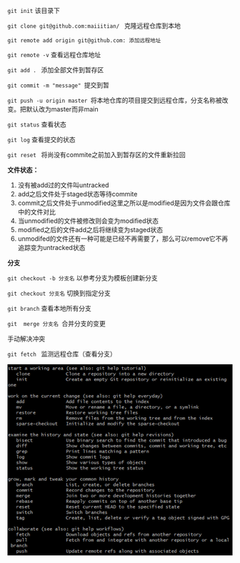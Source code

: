 `git init`  该目录下

`git clone git@github.com:maiiitian/ ` 克隆远程仓库到本地

`git remote add origin git@github.com: 添加远程地址`

`git remote -v` 查看远程仓库地址

`git add . `  添加全部文件到暂存区

`git commit -m "message" `提交到暂

`git push -u origin master `将本地仓库的项目提交到远程仓库，分支名称被改变。把默认改为master而非main

`git status` 查看状态

`git log` 查看提交的状态

`git reset ` 将尚没有commite之前加入到暂存区的文件重新拉回

**文件状态：**

1. 没有被add过的文件叫untracked
2. add之后文件处于staged状态等待commite
3. commit之后文件处于unmodified这里之所以是modified是因为文件会跟仓库中的文件对比
4. 当unmodified的文件被修改则会变为modified状态
5. modified之后的文件add之后将继续变为staged状态
6. unmodifed的文件还有一种可能是已经不再需要了，那么可以remove它不再追踪变为untracked状态

**分支**

`git checkout -b 分支名` 以参考分支为模板创建新分支

`git checkout 分支名`  切换到指定分支

`git branch` 查看本地所有分支

`git  merge 分支名 `合并分支的变更

手动解决冲突

`git fetch ` 监测远程仓库（查看分支）

![image-20221002183331806](img/上传代码到Github.assets/image-20221002183331806.png)